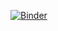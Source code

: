 [![Binder](https://mybinder.org/badge_logo.svg)](https://mybinder.org/v2/gh/AndreaFurlani/Jupyter_interactive_plots/main?labpath=voila%2Frender%2FJupyther_interactive_plots%2FInteractive_plots.ipynb)

